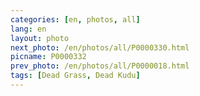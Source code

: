 ```yaml
---
categories: [en, photos, all]
lang: en
layout: photo
next_photo: /en/photos/all/P0000330.html
picname: P0000332
prev_photo: /en/photos/all/P0000018.html
tags: [Dead Grass, Dead Kudu]
---
```

